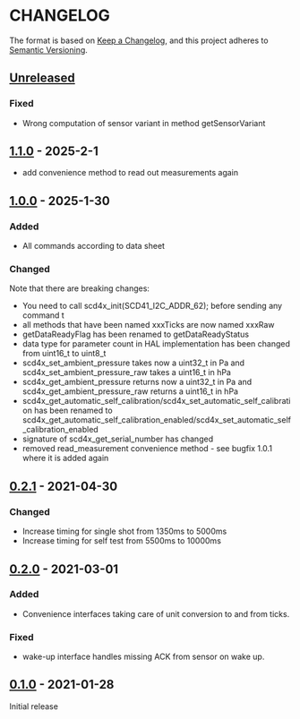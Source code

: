 # CHANGELOG

The format is based on [Keep a Changelog](https://keepachangelog.com/en/1.0.0/),
and this project adheres to [Semantic Versioning](https://semver.org/spec/v2.0.0.html).

## [Unreleased] 

### Fixed

- Wrong computation of sensor variant in method getSensorVariant

## [1.1.0] - 2025-2-1

- add convenience method to read out measurements again

## [1.0.0] - 2025-1-30

### Added

- All commands according to data sheet


### Changed

Note that there are breaking changes:
- You need to call scd4x_init(SCD41_I2C_ADDR_62); before sending any command t
- all methods that have been named xxxTicks are now named xxxRaw
- getDataReadyFlag has been renamed to getDataReadyStatus
- data type for parameter count in HAL implementation has been changed from uint16_t to uint8_t 
- scd4x_set_ambient_pressure takes now a uint32_t in Pa and scd4x_set_ambient_pressure_raw takes a uint16_t in hPa
- scd4x_get_ambient_pressure returns now a uint32_t in Pa and scd4x_get_ambient_pressure_raw returns a uint16_t in hPa
- scd4x_get_automatic_self_calibration/scd4x_set_automatic_self_calibration has been renamed to scd4x_get_automatic_self_calibration_enabled/scd4x_set_automatic_self_calibration_enabled
- signature of scd4x_get_serial_number has changed
- removed read_measurement convenience method - see bugfix 1.0.1 where it is added again


## [0.2.1] - 2021-04-30

### Changed

* Increase timing for single shot from 1350ms to 5000ms
* Increase timing for self test from 5500ms to 10000ms


## [0.2.0] - 2021-03-01

### Added
- Convenience interfaces taking care of unit conversion to and from ticks.

### Fixed
- wake-up interface handles missing ACK from sensor on wake up.


## [0.1.0] - 2021-01-28

Initial release


[Unreleased]: https://github.com/Sensirion/embedded-i2c-scd4x/compare/1.1.0...HEAD
[1.1.0]: https://github.com/Sensirion/embedded-i2c-scd4x/compare/1.0.0...1.1.0
[1.0.0]: https://github.com/Sensirion/embedded-i2c-scd4x/compare/0.2.1...1.0.0
[0.2.1]: https://github.com/Sensirion/embedded-i2c-scd4x/compare/0.2.0...0.2.1
[0.2.0]: https://github.com/Sensirion/embedded-i2c-scd4x/compare/0.1.0...0.2.0
[0.1.0]: https://github.com/Sensirion/embedded-i2c-scd4x/releases/tag/0.1.0

